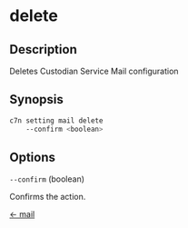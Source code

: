# delete

## Description

Deletes Custodian Service Mail configuration

## Synopsis

```bash
c7n setting mail delete
    --confirm <boolean>
```

## Options

`--confirm` (boolean) 

Confirms the action.


[← mail](./index.md)